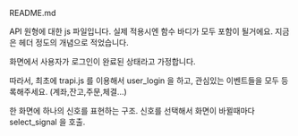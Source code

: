 README.md

API 원형에 대한 js 파일입니다. 실제 적용시엔 함수 바디가 모두 포함이 될거에요. 지금은 헤더 정도의 개념으로 적었습니다.

화면에서 사용자가 로그인이 완료된 상태라고 가정합니다.

따라서, 최초에 trapi.js 를 이용해서 user_login 을 하고,
관심있는 이벤트들을 모두 등록해주세요. (계좌,잔고,주문,체결...)

한 화면에 하나의 신호를 표현하는 구조.
신호를 선택해서 화면이 바뀔때마다 select_signal 을 호출.
